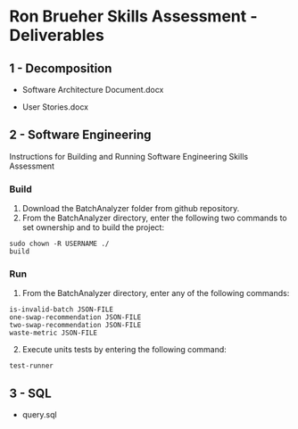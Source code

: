 # Ron Brueher Skills Assessment - Deliverables

## 1 - Decomposition
* Software Architecture Document.docx

* User Stories.docx

## 2 - Software Engineering

Instructions for Building and Running Software Engineering Skills Assessment

### Build
1.	Download the BatchAnalyzer folder from github repository.
2.	From the BatchAnalyzer directory, enter the following two commands to set ownership and to build the project:

~~~
sudo chown -R USERNAME ./
build
~~~

### Run
1.  From the BatchAnalyzer directory, enter any of the following commands:

~~~
is-invalid-batch JSON-FILE
one-swap-recommendation JSON-FILE
two-swap-recommendation JSON-FILE
waste-metric JSON-FILE
~~~

2.  Execute units tests by entering the following command:

~~~
test-runner
~~~

## 3 - SQL
* query.sql
